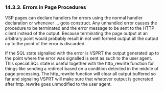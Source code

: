 <div id="errorsinpage" class="section">

<div class="titlepage">

<div>

<div>

### 14.3.3. Errors in Page Procedures

</div>

</div>

</div>

VSP pages can declare handlers for errors using the normal handler
declaration or whenever ... goto construct. Any unhandled error causes
the procedure to be terminated and the error message to be sent to the
HTTP client instead of the output. Because terminating the page output
at an arbitrary point would probably result in not well formed output
all the output up to the point of the error is discarded.

If the SQL state signalled with the error is VSPRT the output generated
up to the point where the error was signalled is sent as such to the
user agent. This special SQL state is useful together with the
http_rewrite function for things like sending a redirect based on a
condition detected in the middle of page processing. The http_rewrite
function will clear all output buffered so far and signaling VSPRT will
make sure that whatever output is generated after http_rewrite goes
unmodified to the user agent.

</div>

